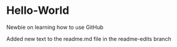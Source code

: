 # Hello-World
Newbie on learning how to use GitHub

Added new text to the readme.md file in the readme-edits branch
